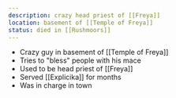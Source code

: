 ```yaml
---
description: crazy head priest of [[Freya]]
location: basement of [[Temple of Freya]]
status: died in [[Rushmoors]]
---
```

- Crazy guy in basement of [[Temple of Freya]]
- Tries to "bless" people with his mace
- Used to be head priest of [[Freya]]
- Served [[Explicika]] for months
- Was in charge in town